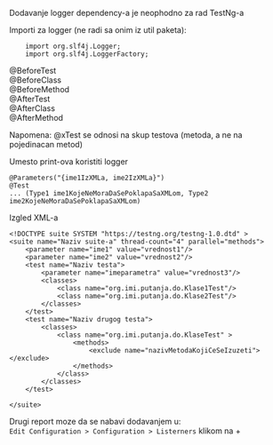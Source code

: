 
Dodavanje logger dependency-a je neophodno za rad TestNg-a

Importi za logger (ne radi sa onim iz util paketa):
```
    import org.slf4j.Logger;
    import org.slf4j.LoggerFactory;
```

@BeforeTest  
@BeforeClass  
@BeforeMethod  
@AfterTest  
@AfterClass  
@AfterMethod  

Napomena: @xTest se odnosi na skup testova (metoda, a ne na pojedinacan metod)
    
Umesto print-ova koristiti logger    

```
@Parameters("{ime1IzXMLa, ime2IzXMLa}")  
@Test  
... (Type1 ime1KojeNeMoraDaSePoklapaSaXMLom, Type2 ime2KojeNeMoraDaSePoklapaSaXMLom)
```

Izgled XML-a
```
<!DOCTYPE suite SYSTEM "https://testng.org/testng-1.0.dtd" >
<suite name="Naziv suite-a" thread-count="4" parallel="methods">
    <parameter name="ime1" value="vrednost1"/>
    <parameter name="ime2" value="vrednost2"/>
    <test name="Naziv testa">
        <parameter name="imeparametra" value="vrednost3"/>
        <classes>
            <class name="org.imi.putanja.do.Klase1Test"/>
            <class name="org.imi.putanja.do.Klase2Test"/>
        </classes>
    </test>
    <test name="Naziv drugog testa">
        <classes>
            <class name="org.imi.putanja.do.KlaseTest" >
                <methods>
                    <exclude name="nazivMetodaKojiCeSeIzuzeti"></exclude>
                </methods>
            </class>
        </classes>
    </test>

</suite>
```


Drugi report moze da se nabavi dodavanjem u:  
`Edit Configuration > Configuration > Listerners` klikom na +
